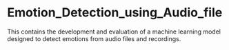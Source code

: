# Emotion_Detection_using_Audio_file
This contains the development and evaluation of a machine learning model designed to detect emotions from audio files and recordings. 
